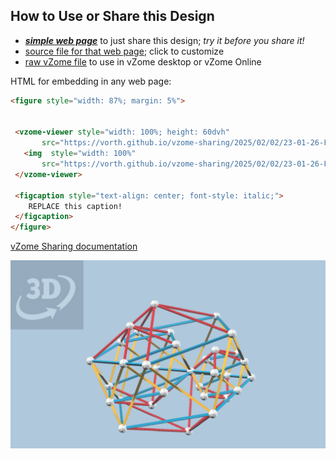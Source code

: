 
## How to Use or Share this Design

 - [***simple web page***](<https://vorth.github.io/vzome-sharing/2025/02/02/23-01-26-FRACTAL-ICOSA/>) to just share this design; *try it before you share it!*
 - [source file for that web page](<https://github.com/vorth/vzome-sharing/edit/main/2025/02/02/23-01-26-FRACTAL-ICOSA/index.md>); click to customize
 - [raw vZome file](<https://raw.githubusercontent.com/vorth/vzome-sharing/main/2025/02/02/23-01-26-FRACTAL-ICOSA/FRACTAL-ICOSA.vZome>) to use in vZome desktop or vZome Online
 
 HTML for embedding in any web page:
 ```html
<figure style="width: 87%; margin: 5%">
  
  
  <vzome-viewer style="width: 100%; height: 60dvh" 
        src="https://vorth.github.io/vzome-sharing/2025/02/02/23-01-26-FRACTAL-ICOSA/FRACTAL-ICOSA.vZome" >
    <img  style="width: 100%"
        src="https://vorth.github.io/vzome-sharing/2025/02/02/23-01-26-FRACTAL-ICOSA/FRACTAL-ICOSA.png" >
  </vzome-viewer>

  <figcaption style="text-align: center; font-style: italic;">
     REPLACE this caption!
  </figcaption>
</figure>

 ```

[vZome Sharing documentation](https://vzome.github.io/vzome/sharing.html#how-it-works)

![Image](<FRACTAL-ICOSA.png>)

